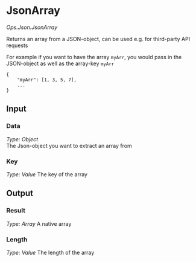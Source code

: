 # JsonArray

*Ops.Json.JsonArray*

Returns an array from a JSON-object, can be used e.g. for third-party API requests

For example if you want to have the array `myArr`, you would pass in the JSON-object as well as the array-key `myArr`

```
{
    "myArr": [1, 3, 5, 7],
    ...
}
```

## Input

### Data

*Type: Object*  
The Json-object you want to extract an array from

### Key

*Type: Value*
The key of the array

## Output

### Result

*Type: Array*
A native array

### Length

*Type: Value*
The length of the array


